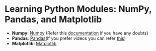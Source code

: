 # Learning Python Modules: NumPy, Pandas, and Matplotlib
* **Numpy**: [Numpy](https://www.youtube.com/watch?v=QUT1VHiLmmI) (Refer this [documentation](https://numpy.org/doc/stable/user/absolute_beginners.html) if you have any doubts)
* **Pandas**: [Pandas](https://www.w3schools.com/python/pandas/default.asp)(If you prefer videos you can refer [this](https://www.youtube.com/watch?v=ZyhVh-qRZPA&list=PL-osiE80TeTsWmV9i9c58mdDCSskIFdDS))
* **Matplotlib**: [Matplotlib](https://www.w3schools.com/python/matplotlib_intro.asp)
